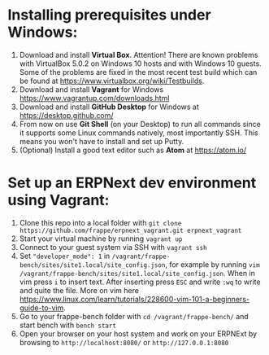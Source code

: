 # Installing prerequisites under Windows: #

1. Download and install **Virtual Box**. Attention! There are known problems with VirtualBox 5.0.2 on Windows 10 hosts and with Windows 10 guests. Some of the problems are fixed in the most recent test build which can be found at https://www.virtualbox.org/wiki/Testbuilds.
2. Download and install **Vagrant** for Windows https://www.vagrantup.com/downloads.html
3. Download and install **GitHub Desktop** for Windows at https://desktop.github.com/
4. From now on use **Git Shell** (on your Desktop) to run all commands since it supports some Linux commands natively, most importantly SSH. This means you won't have to install and set up Putty.
5. (Optional) Install a good text editor such as **Atom** at https://atom.io/

# Set up an ERPNext dev environment using Vagrant: # 

1. Clone this repo into a local folder with `git clone https://github.com/frappe/erpnext_vagrant.git erpnext_vagrant`
2. Start your virtual machine by running `vagrant up`
3. Connect to your guest system via SSH with `vagrant ssh`
4. Set `"developer_mode": 1` in `/vagrant/frappe-bench/sites/site1.local/site_config.json`, for example by running `vim /vagrant/frappe-bench/sites/site1.local/site_config.json`. When in vim press `i` to insert text. After inserting press `ESC` and write `:wq` to write and quite the file. More on vim here https://www.linux.com/learn/tutorials/228600-vim-101-a-beginners-guide-to-vim.
5. Go to your frappe-bench folder with `cd /vagrant/frappe-bench/` and start bench with `bench start`
6. Open your browser on your host system and work on your ERPNExt by browsing to `http://localhost:8080/` or `http://127.0.0.1:8080`
